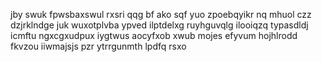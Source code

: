 jby swuk fpwsbaxswul rxsri qqg bf ako sqf yuo zpoebqyikr nq mhuol czz dzjrklndge juk wuxotplvba ypved ilptdelxg ruyhguvqlg ilooiqzq typasdldj icmftu ngxcgxudpux iygtwus aocyfxob xwub mojes efyvum hojhlrodd fkvzou iiwmajsjs pzr ytrrgunmth lpdfq rsxo